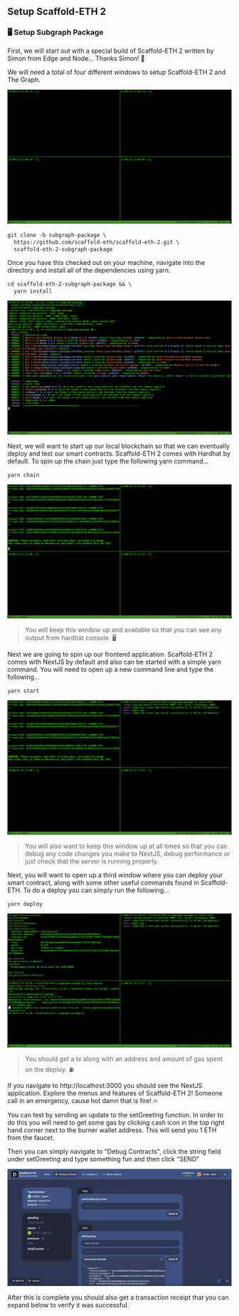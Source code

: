 ## Setup Scaffold-ETH 2

### 🖥️ Setup Subgraph Package

First, we will start out with a special build of Scaffold-ETH 2 written by Simon from Edge and Node… Thanks Simon! 🫡

We will need a total of four different windows to setup Scaffold-ETH 2 and The Graph.

![](/public/images/The_Graph-SE2-Subgraph-package/section-0/0_3_1.png)

```
git clone -b subgraph-package \
  https://github.com/scaffold-eth/scaffold-eth-2.git \
  scaffold-eth-2-subgraph-package
```

Once you have this checked out on your machine, navigate into the directory and install all of the dependencies using yarn.

```
cd scaffold-eth-2-subgraph-package && \
  yarn install
```

![](/public/images/The_Graph-SE2-Subgraph-package/section-0/0_3_2.png)

Next, we will want to start up our local blockchain so that we can eventually deploy and test our smart contracts. Scaffold-ETH 2 comes with Hardhat by default. To spin up the chain just type the following yarn command…

```
yarn chain
```

![](/public/images/The_Graph-SE2-Subgraph-package/section-0/0_3_3.png)

> You will keep this window up and available so that you can see any output from hardhat console. 🖥️

Next we are going to spin up our frontend application. Scaffold-ETH 2 comes with NextJS by default and also can be started with a simple yarn command. You will need to open up a new command line and type the following…

```
yarn start
```

![](/public/images/The_Graph-SE2-Subgraph-package/section-0/0_3_4.png)

> You will also want to keep this window up at all times so that you can debug any code changes you make to NextJS, debug performance or just check that the server is running properly.

Next, you will want to open up a third window where you can deploy your smart contract, along with some other useful commands found in Scaffold-ETH. To do a deploy you can simply run the following…

```
yarn deploy
```

![](/public/images/The_Graph-SE2-Subgraph-package/section-0/0_3_5.png)

> You should get a tx along with an address and amount of gas spent on the deploy. ⛽

If you navigate to http://localhost:3000 you should see the NextJS application. Explore the menus and features of Scaffold-ETH 2! Someone call in an emergency, cause hot damn that is fire! 🔥

You can test by sending an update to the setGreeting function. In order to do this you will need to get some gas by clicking cash icon in the top right hand corner next to the burner wallet address. This will send you 1 ETH from the faucet.

Then you can simply navigate to "Debug Contracts", click the string field under setGreeting and type something fun and then click "SEND"

![](/public/images/The_Graph-SE2-Subgraph-package/section-0/0_3_6.png)

After this is complete you should also get a transaction receipt that you can expand below to verify it was successful.